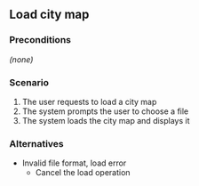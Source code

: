 ## Load city map

### Preconditions

_(none)_

### Scenario

1. The user requests to load a city map
2. The system prompts the user to choose a file
3. The system loads the city map and displays it

### Alternatives

- Invalid file format, load error
  - Cancel the load operation
